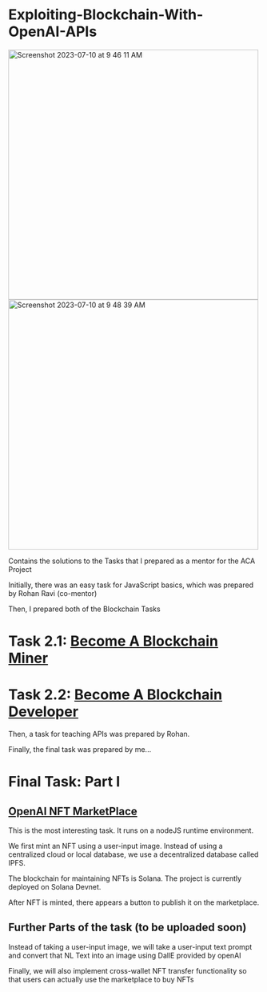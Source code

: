 # Exploiting-Blockchain-With-OpenAI-APIs

<img width="500" alt="Screenshot 2023-07-10 at 9 46 11 AM" src="https://github.com/divijsingla/Exploiting-Blockchain-With-OpenAI-APIs/assets/105979376/2cb4c791-5e41-4d36-b621-b10c503bdf18"> 
<img width="500" alt="Screenshot 2023-07-10 at 9 48 39 AM" src="https://github.com/divijsingla/Exploiting-Blockchain-With-OpenAI-APIs/assets/105979376/4e4a0387-ee61-4295-a4e1-0bf8337833f3">

Contains the solutions to the Tasks that I prepared as a mentor for the ACA Project

Initially, there was an easy task for JavaScript basics, which was prepared by Rohan Ravi (co-mentor)

Then, I prepared both of the Blockchain Tasks

# Task 2.1: [Become A Blockchain Miner](https://docs.google.com/document/d/17qFM9vKWkLVz6PRR8OjgIQuXYfVC4UYQ0z-Ss-r9rsU/edit)

# Task 2.2: [Become A Blockchain Developer](https://docs.google.com/document/d/10uD7wjIVYli19E2Y9Qpo71uHgQvmSha3vshplnOsDdI/edit?usp=sharing)

Then, a task for teaching APIs was prepared by Rohan.

Finally, the final task was prepared by me...

# Final Task: Part I 
## [OpenAI NFT MarketPlace](https://docs.google.com/document/d/1dmR5o5-JHIJx9jcVHjR6z6YgBF3eo8psueYZMQPGZzM/edit?usp=sharing )
This is the most interesting task. It runs on a nodeJS runtime environment. 

We first mint an NFT using a user-input image. Instead of using a centralized cloud or local database, we use a decentralized database called IPFS.

The blockchain for maintaining NFTs is Solana. The project is currently deployed on Solana Devnet.

After NFT is minted, there appears a button to publish it on the marketplace.

## Further Parts of the task (to be uploaded soon)

Instead of taking a user-input image, we will take a user-input text prompt and convert that NL Text into an image using DallE provided by openAI

Finally, we will also implement cross-wallet NFT transfer functionality so that users can actually use the marketplace to buy NFTs






